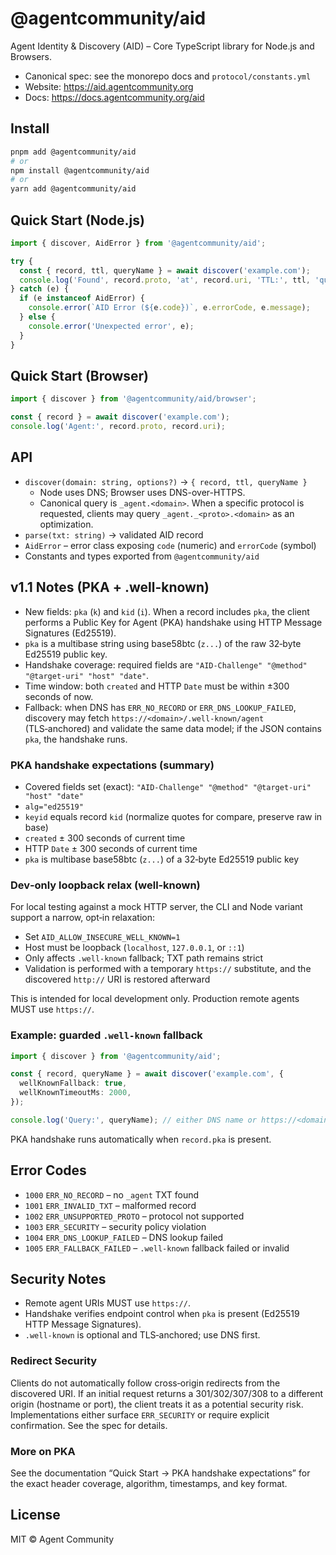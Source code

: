 # @agentcommunity/aid

Agent Identity & Discovery (AID) – Core TypeScript library for Node.js and Browsers.

- Canonical spec: see the monorepo docs and `protocol/constants.yml`
- Website: https://aid.agentcommunity.org
- Docs: https://docs.agentcommunity.org/aid

## Install

```bash
pnpm add @agentcommunity/aid
# or
npm install @agentcommunity/aid
# or
yarn add @agentcommunity/aid
```

## Quick Start (Node.js)

```ts
import { discover, AidError } from '@agentcommunity/aid';

try {
  const { record, ttl, queryName } = await discover('example.com');
  console.log('Found', record.proto, 'at', record.uri, 'TTL:', ttl, 'query:', queryName);
} catch (e) {
  if (e instanceof AidError) {
    console.error(`AID Error (${e.code})`, e.errorCode, e.message);
  } else {
    console.error('Unexpected error', e);
  }
}
```

## Quick Start (Browser)

```ts
import { discover } from '@agentcommunity/aid/browser';

const { record } = await discover('example.com');
console.log('Agent:', record.proto, record.uri);
```

## API

- `discover(domain: string, options?)` → `{ record, ttl, queryName }`
  - Node uses DNS; Browser uses DNS-over-HTTPS.
  - Canonical query is `_agent.<domain>`. When a specific protocol is requested, clients may query `_agent._<proto>.<domain>` as an optimization.
- `parse(txt: string)` → validated AID record
- `AidError` – error class exposing `code` (numeric) and `errorCode` (symbol)
- Constants and types exported from `@agentcommunity/aid`

## v1.1 Notes (PKA + .well-known)

- New fields: `pka` (`k`) and `kid` (`i`). When a record includes `pka`, the client performs a Public Key for Agent (PKA) handshake using HTTP Message Signatures (Ed25519).
- `pka` is a multibase string using base58btc (`z...`) of the raw 32‑byte Ed25519 public key.
- Handshake coverage: required fields are `"AID-Challenge" "@method" "@target-uri" "host" "date"`.
- Time window: both `created` and HTTP `Date` must be within ±300 seconds of now.
- Fallback: when DNS has `ERR_NO_RECORD` or `ERR_DNS_LOOKUP_FAILED`, discovery may fetch `https://<domain>/.well-known/agent` (TLS‑anchored) and validate the same data model; if the JSON contains `pka`, the handshake runs.

### PKA handshake expectations (summary)

- Covered fields set (exact): `"AID-Challenge" "@method" "@target-uri" "host" "date"`
- `alg="ed25519"`
- `keyid` equals record `kid` (normalize quotes for compare, preserve raw in base)
- `created` ± 300 seconds of current time
- HTTP `Date` ± 300 seconds of current time
- `pka` is multibase base58btc (`z...`) of a 32‑byte Ed25519 public key

### Dev‑only loopback relax (well‑known)

For local testing against a mock HTTP server, the CLI and Node variant support a narrow, opt‑in relaxation:

- Set `AID_ALLOW_INSECURE_WELL_KNOWN=1`
- Host must be loopback (`localhost`, `127.0.0.1`, or `::1`)
- Only affects `.well-known` fallback; TXT path remains strict
- Validation is performed with a temporary `https://` substitute, and the discovered `http://` URI is restored afterward

This is intended for local development only. Production remote agents MUST use `https://`.

### Example: guarded `.well-known` fallback

```ts
import { discover } from '@agentcommunity/aid';

const { record, queryName } = await discover('example.com', {
  wellKnownFallback: true,
  wellKnownTimeoutMs: 2000,
});

console.log('Query:', queryName); // either DNS name or https://<domain>/.well-known/agent
```

PKA handshake runs automatically when `record.pka` is present.

## Error Codes

- `1000` `ERR_NO_RECORD` – no `_agent` TXT found
- `1001` `ERR_INVALID_TXT` – malformed record
- `1002` `ERR_UNSUPPORTED_PROTO` – protocol not supported
- `1003` `ERR_SECURITY` – security policy violation
- `1004` `ERR_DNS_LOOKUP_FAILED` – DNS lookup failed
- `1005` `ERR_FALLBACK_FAILED` – `.well‑known` fallback failed or invalid

## Security Notes

- Remote agent URIs MUST use `https://`.
- Handshake verifies endpoint control when `pka` is present (Ed25519 HTTP Message Signatures).
- `.well-known` is optional and TLS‑anchored; use DNS first.

### Redirect Security

Clients do not automatically follow cross‑origin redirects from the discovered URI. If an initial request returns a 301/302/307/308 to a different origin (hostname or port), the client treats it as a potential security risk. Implementations either surface `ERR_SECURITY` or require explicit confirmation. See the spec for details.

### More on PKA

See the documentation “Quick Start → PKA handshake expectations” for the exact header coverage, algorithm, timestamps, and key format.

## License

MIT © Agent Community

